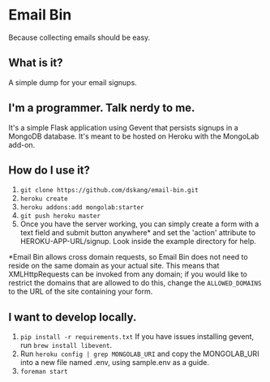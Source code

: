 # Email Bin

Because collecting emails should be easy.

## What is it?

A simple dump for your email signups.

## I'm a programmer. Talk nerdy to me.

It's a simple Flask application using Gevent that persists signups in a
MongoDB database. It's meant to be hosted on Heroku with the MongoLab
add-on.

## How do I use it?

1. `git clone https://github.com/dskang/email-bin.git`
2. `heroku create`
3. `heroku addons:add mongolab:starter`
4. `git push heroku master`
5. Once you have the server working, you can simply create a form with a
   text field and submit button anywhere* and set the 'action' attribute
   to HEROKU-APP-URL/signup. Look inside the example directory for help.

*Email Bin allows cross domain requests, so Email Bin does not need to
reside on the same domain as your actual site. This means that
XMLHttpRequests can be invoked from any domain; if you would like to
restrict the domains that are allowed to do this, change the
`ALLOWED_DOMAINS` to the URL of the site containing your form.

## I want to develop locally.

1. `pip install -r requirements.txt`
   If you have issues installing gevent, run `brew install libevent`.
2. Run `heroku config | grep MONGOLAB_URI` and copy the MONGOLAB_URI
   into a new file named .env, using sample.env as a guide.
3. `foreman start`

